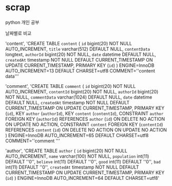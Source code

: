 # scrap

python 개인 공부

날짜별로 비교

'content', 'CREATE TABLE `content` (
  `id` bigint(20) NOT NULL AUTO_INCREMENT,
  `title` varchar(512) DEFAULT NULL,
  `contentData` longtext,
  `authorId` bigint(20) NOT NULL,
  `date` datetime DEFAULT NULL,
  `createdAt` timestamp NOT NULL DEFAULT CURRENT_TIMESTAMP ON UPDATE CURRENT_TIMESTAMP,
  PRIMARY KEY (`id`)
) ENGINE=InnoDB AUTO_INCREMENT=13 DEFAULT CHARSET=utf8 COMMENT=''content data'''

'comment', 'CREATE TABLE `comment` (
  `id` bigint(20) NOT NULL AUTO_INCREMENT,
  `contentId` bigint(20) NOT NULL,
  `authorId` bigint(20) NOT NULL,
  `commentData` varchar(1024) DEFAULT NULL,
  `date` datetime DEFAULT NULL,
  `createdAt` timestamp NOT NULL DEFAULT CURRENT_TIMESTAMP ON UPDATE CURRENT_TIMESTAMP,
  PRIMARY KEY (`id`),
  KEY `author` (`authorId`),
  KEY `content` (`contentId`),
  CONSTRAINT `author` FOREIGN KEY (`authorId`) REFERENCES `author` (`id`) ON DELETE NO ACTION ON UPDATE NO ACTION,
  CONSTRAINT `content` FOREIGN KEY (`contentId`) REFERENCES `content` (`id`) ON DELETE NO ACTION ON UPDATE NO ACTION
) ENGINE=InnoDB AUTO_INCREMENT=65 DEFAULT CHARSET=utf8 COMMENT=''comment '''

'author', 'CREATE TABLE `author` (
  `id` bigint(20) NOT NULL AUTO_INCREMENT,
  `name` varchar(100) NOT NULL,
  `population` int(11) DEFAULT ''0'',
  `believe` int(11) DEFAULT ''0'',
  `good` int(11) DEFAULT ''0'',
  `bad` int(11) DEFAULT ''0'',
  `createdAt` timestamp NOT NULL DEFAULT CURRENT_TIMESTAMP ON UPDATE CURRENT_TIMESTAMP,
  PRIMARY KEY (`id`)
) ENGINE=InnoDB AUTO_INCREMENT=64 DEFAULT CHARSET=utf8'
